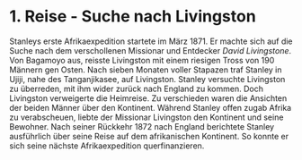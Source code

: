 # 1. Reise - Suche nach Livingston

Stanleys erste Afrikaexpedition startete im März 1871. Er machte sich auf die Suche nach dem verschollenen Missionar und Entdecker *David Livingstone*. 
Von Bagamoyo aus, reisste Livingston mit einem riesigen Tross von 190 Männern gen Osten. Nach sieben Monaten voller Stapazen traf Stanley in Ujiji, nahe des Tanganjikasee, auf Livingston. Stanley versuchte Livingston zu überreden, mit ihm wider zurück nach England zu kommen. Doch Livingston verweigerte die Heimreise. Zu verschieden waren die Ansichten der beiden Männer über den Kontinent. Während Stanley offen zugab Afrika zu verabscheuen, liebte der Missionar Livingston den Kontinent und seine Bewohner. 
Nach seiner Rückkehr 1872 nach England berichtete Stanley ausführlich über seine Reise auf dem afrikanischen Kontinent. So konnte er sich seine nächste Afrikaexpedition querfinanzieren. 
